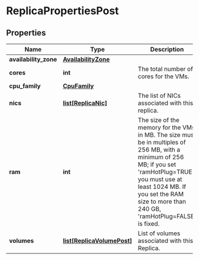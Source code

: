 # ReplicaPropertiesPost

## Properties
| Name | Type | Description | Notes |
| ------------ | ------------- | ------------- | ------------- |
| **availability_zone** | [**AvailabilityZone**](AvailabilityZone.md) |  | [optional]  |
| **cores** | **int** | The total number of cores for the VMs. |  |
| **cpu_family** | [**CpuFamily**](CpuFamily.md) |  | [optional]  |
| **nics** | [**list[ReplicaNic]**](ReplicaNic.md) | The list of NICs associated with this replica. | [optional]  |
| **ram** | **int** | The size of the memory for the VMs in MB. The size must be in multiples of 256 MB, with a minimum of 256 MB; if you set &#39;ramHotPlug&#x3D;TRUE&#39;, you must use at least 1024 MB. If you set the RAM size to more than 240 GB, &#39;ramHotPlug&#x3D;FALSE&#39; is fixed. |  |
| **volumes** | [**list[ReplicaVolumePost]**](ReplicaVolumePost.md) | List of volumes associated with this Replica. | [optional]  |


